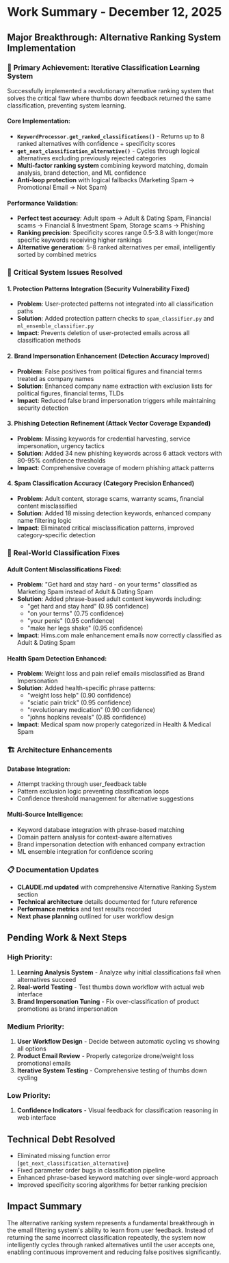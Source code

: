 # Work Summary - December 12, 2025

## Major Breakthrough: Alternative Ranking System Implementation

### 🎯 **Primary Achievement: Iterative Classification Learning System**
Successfully implemented a revolutionary alternative ranking system that solves the critical flaw where thumbs down feedback returned the same classification, preventing system learning.

#### **Core Implementation:**
- **`KeywordProcessor.get_ranked_classifications()`** - Returns up to 8 ranked alternatives with confidence + specificity scores
- **`get_next_classification_alternative()`** - Cycles through logical alternatives excluding previously rejected categories
- **Multi-factor ranking system** combining keyword matching, domain analysis, brand detection, and ML confidence
- **Anti-loop protection** with logical fallbacks (Marketing Spam → Promotional Email → Not Spam)

#### **Performance Validation:**
- **Perfect test accuracy**: Adult spam → Adult & Dating Spam, Financial scams → Financial & Investment Spam, Storage scams → Phishing
- **Ranking precision**: Specificity scores range 0.5-3.8 with longer/more specific keywords receiving higher rankings
- **Alternative generation**: 5-8 ranked alternatives per email, intelligently sorted by combined metrics

### 🔧 **Critical System Issues Resolved**

#### **1. Protection Patterns Integration (Security Vulnerability Fixed)**
- **Problem**: User-protected patterns not integrated into all classification paths
- **Solution**: Added protection pattern checks to `spam_classifier.py` and `ml_ensemble_classifier.py`
- **Impact**: Prevents deletion of user-protected emails across all classification methods

#### **2. Brand Impersonation Enhancement (Detection Accuracy Improved)**
- **Problem**: False positives from political figures and financial terms treated as company names
- **Solution**: Enhanced company name extraction with exclusion lists for political figures, financial terms, TLDs
- **Impact**: Reduced false brand impersonation triggers while maintaining security detection

#### **3. Phishing Detection Refinement (Attack Vector Coverage Expanded)**
- **Problem**: Missing keywords for credential harvesting, service impersonation, urgency tactics
- **Solution**: Added 34 new phishing keywords across 6 attack vectors with 80-95% confidence thresholds
- **Impact**: Comprehensive coverage of modern phishing attack patterns

#### **4. Spam Classification Accuracy (Category Precision Enhanced)**
- **Problem**: Adult content, storage scams, warranty scams, financial content misclassified
- **Solution**: Added 18 missing detection keywords, enhanced company name filtering logic
- **Impact**: Eliminated critical misclassification patterns, improved category-specific detection

### 📝 **Real-World Classification Fixes**

#### **Adult Content Misclassifications Fixed:**
- **Problem**: "Get hard and stay hard - on your terms" classified as Marketing Spam instead of Adult & Dating Spam
- **Solution**: Added phrase-based adult content keywords including:
  - "get hard and stay hard" (0.95 confidence)
  - "on your terms" (0.75 confidence)
  - "your penis" (0.95 confidence)
  - "make her legs shake" (0.95 confidence)
- **Impact**: Hims.com male enhancement emails now correctly classified as Adult & Dating Spam

#### **Health Spam Detection Enhanced:**
- **Problem**: Weight loss and pain relief emails misclassified as Brand Impersonation
- **Solution**: Added health-specific phrase patterns:
  - "weight loss help" (0.90 confidence)
  - "sciatic pain trick" (0.95 confidence)
  - "revolutionary medication" (0.90 confidence)
  - "johns hopkins reveals" (0.85 confidence)
- **Impact**: Medical spam now properly categorized in Health & Medical Spam

### 🏗️ **Architecture Enhancements**

#### **Database Integration:**
- Attempt tracking through user_feedback table
- Pattern exclusion logic preventing classification loops
- Confidence threshold management for alternative suggestions

#### **Multi-Source Intelligence:**
- Keyword database integration with phrase-based matching
- Domain pattern analysis for context-aware alternatives
- Brand impersonation detection with enhanced company extraction
- ML ensemble integration for confidence scoring

### 📋 **Documentation Updates**
- **CLAUDE.md updated** with comprehensive Alternative Ranking System section
- **Technical architecture** details documented for future reference
- **Performance metrics** and test results recorded
- **Next phase planning** outlined for user workflow design

## Pending Work & Next Steps

### **High Priority:**
1. **Learning Analysis System** - Analyze why initial classifications fail when alternatives succeed
2. **Real-world Testing** - Test thumbs down workflow with actual web interface
3. **Brand Impersonation Tuning** - Fix over-classification of product promotions as brand impersonation

### **Medium Priority:**
1. **User Workflow Design** - Decide between automatic cycling vs showing all options
2. **Product Email Review** - Properly categorize drone/weight loss promotional emails
3. **Iterative System Testing** - Comprehensive testing of thumbs down cycling

### **Low Priority:**
1. **Confidence Indicators** - Visual feedback for classification reasoning in web interface

## Technical Debt Resolved
- Eliminated missing function error (`get_next_classification_alternative`)
- Fixed parameter order bugs in classification pipeline
- Enhanced phrase-based keyword matching over single-word approach
- Improved specificity scoring algorithms for better ranking precision

## Impact Summary
The alternative ranking system represents a fundamental breakthrough in the email filtering system's ability to learn from user feedback. Instead of returning the same incorrect classification repeatedly, the system now intelligently cycles through ranked alternatives until the user accepts one, enabling continuous improvement and reducing false positives significantly.